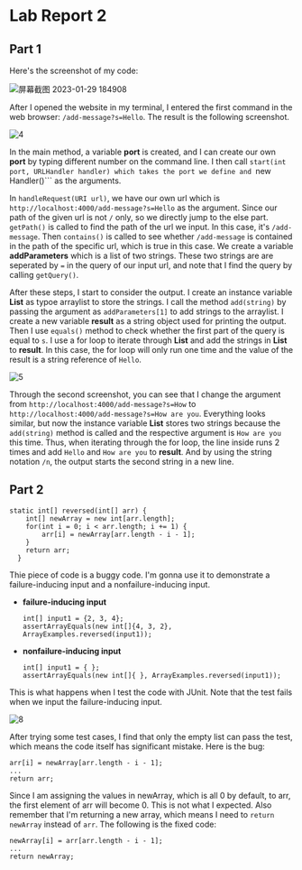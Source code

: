 # Lab Report 2

## Part 1

Here's the screenshot of my code:


![屏幕截图 2023-01-29 184908](https://user-images.githubusercontent.com/122576524/215378830-6a332887-7be0-457f-b70b-61684be95d65.png)


After I opened the website in my terminal, I entered the first command in the web browser: ```/add-message?s=Hello```. The result is the following screenshot.

![4](https://user-images.githubusercontent.com/122576524/215379090-3a5e6a77-4077-407d-a893-9c2516fd9c39.png)

In the main method, a variable **port** is created, and I can create our own **port** by typing different number on the command line. I then call ```start(int port, URLHandler handler) which takes the port we define and ```new Handler()``` as the arguments.

In ```handleRequest(URI url)```, we have our own url which is ```http://localhost:4000/add-message?s=Hello``` as the argument. Since our path of the given url is not ```/``` only, so we directly jump to the else part. ```getPath()``` is called to find the path of the url we input. In this case, it's ```/add-message```. Then ```contains()``` is called to see whether ```/add-message``` is contained in the path of the specific url, which is true in this case. We create a variable **addParameters** which is a list of two strings. These two strings are are seperated by ```=``` in the query of our input url, and note that I find the query by calling ```getQuery()```.

After these steps, I start to consider the output. I create an instance variable **List** as typoe arraylist to store the strings. I call the method ```add(string)``` by passing the argument as ```addParameters[1]``` to add strings to the arraylist. I create a new variable **result** as a string object used for printing the output. Then I use ```equals()``` method to check whether the first part of the query is equal to ```s```. I use a for loop to iterate through **List** and add the strings in **List** to **result**. In this case, the for loop will only run one time and the value of the result is a string reference of ```Hello```.


![5](https://user-images.githubusercontent.com/122576524/215601156-eaf8e428-def9-47aa-ac79-05eb7585a8ab.png)


Through the second screenshot, you can see that I change the argument from ```http://localhost:4000/add-message?s=How``` to ```http://localhost:4000/add-message?s=How are you```. Everything looks similar, but now the instance variable **List** stores two strings because the ```add(string)``` method is called and the respective argument is ```How are you``` this time. Thus, when iterating through the for loop, the line inside runs 2 times and add ```Hello``` and ```How are you``` to **result**. And by using the string notation ```/n```, the output starts the second string in a new line.

## Part 2

```
static int[] reversed(int[] arr) {
    int[] newArray = new int[arr.length];
    for(int i = 0; i < arr.length; i += 1) {
        arr[i] = newArray[arr.length - i - 1];
    }
    return arr;
  }
```

Thie piece of code is a buggy code. I'm gonna use it to demonstrate a failure-inducing input and a nonfailure-inducing input.

* **failure-inducing input**
  ```
  int[] input1 = {2, 3, 4};
  assertArrayEquals(new int[]{4, 3, 2}, ArrayExamples.reversed(input1));
  ```
  
* **nonfailure-inducing input**
  ```
  int[] input1 = { };
  assertArrayEquals(new int[]{ }, ArrayExamples.reversed(input1));
  ```  

This is what happens when I test the code with JUnit. Note that the test fails when we input the failure-inducing input.


![8](https://user-images.githubusercontent.com/122576524/215605790-3872cd36-11a4-48f8-9c09-44d03c00f7cb.png)


After trying some test cases, I find that only the empty list can pass the test, which means the code itself has significant mistake. Here is the bug:
```
arr[i] = newArray[arr.length - i - 1];
...
return arr;
```

Since I am assigning the values in newArray, which is all 0 by default, to arr, the first element of arr will become 0. This is not what I expected. Also remember that I'm returning a new array, which means I need to ```return newArray``` instead of ```arr```. The following is the fixed code:
```
newArray[i] = arr[arr.length - i - 1];
...
return newArray;
```
